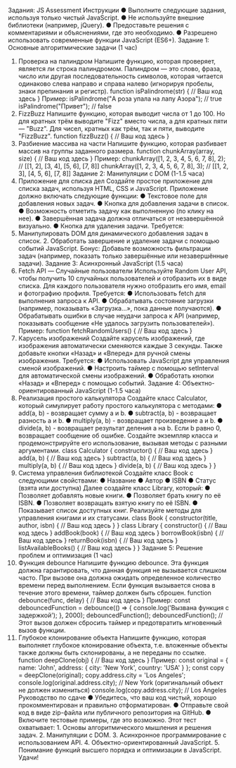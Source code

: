 Задания:
JS Assessment
Инструкции
● Выполните следующие задания, используя только чистый JavaScript. ● Не используйте внешние библиотеки (например, jQuery). ● Предоставьте решения с комментариями и объяснениями, где это необходимо. ● Разрешено использовать современные функции JavaScript (ES6+).
Задание 1: Основные алгоритмические задачи (1 час)
1. Проверка на палиндром
Напишите функцию, которая проверяет, является ли строка палиндромом. Палиндром — это слово, фраза, число или другая последовательность символов, которая читается одинаково слева направо и справа налево (игнорируя пробелы, знаки препинания и регистр).
function isPalindrome(str) { // Ваш код здесь
}
Пример:
isPalindrome("А роза упала на лапу Азора"); // true isPalindrome("Привет"); // false
2. FizzBuzz
Напишите функцию, которая выводит числа от 1 до 100. Но для кратных трём выводите "Fizz" вместо числа, а для кратных пяти — "Buzz". Для чисел, кратных как трём, так и пяти, выводите "FizzBuzz".
function fizzBuzz() { // Ваш код здесь
}
3. Разбиение массива на части
Напишите функцию, которая разбивает массив на группы заданного размера.
function chunkArray(array, size) { // Ваш код здесь
}
Пример:
chunkArray([1, 2, 3, 4, 5, 6, 7, 8], 2); // [[1, 2], [3, 4], [5, 6], [7, 8]]
chunkArray([1, 2, 3, 4, 5, 6, 7, 8], 3); // [[1, 2, 3], [4, 5, 6], [7, 8]]
Задание 2: Манипуляции с DOM (1-1.5 часа)
1. Приложение для списка дел
Создайте простое приложение для списка задач, используя HTML, CSS и JavaScript.
Приложение должно включать следующие функции: ● Текстовое поле для добавления новых задач. ● Кнопка для добавления задачи в список. ● Возможность отметить задачу как выполненную (по клику на нее). ● Завершённая задача должна отличаться от незавершённой визуально. ● Кнопка для удаления задачи.
Требуется:
1. Манипулировать DOM для динамического добавления задач в список. 2. Обработать завершение и удаление задачи с помощью событий JavaScript.
Бонус: Добавьте возможность фильтрации задач (например, показать только завершённые или незавершённые задачи).
Задание 3: Асинхронный JavaScript (1.5 часа)
1. Fetch API — Случайные пользователи
Используйте Random User API, чтобы получить 10 случайных пользователей и отобразить их в виде списка. Для каждого пользователя нужно отобразить его имя, email и фотографию профиля.
Требуется:
● Использовать fetch для выполнения запроса к API. ● Обрабатывать состояние загрузки (например, показывать «Загрузка...», пока данные получаются). ● Обрабатывать ошибки в случае неудачи запроса к API (например, показывать сообщение «Не удалось загрузить пользователей»).
Пример:
function fetchRandomUsers() { // Ваш код здесь
}
2. Карусель изображений
Создайте карусель изображений, где изображения автоматически сменяются каждые 3 секунды. Также добавьте кнопки «Назад» и «Вперед» для ручной смены изображения.
Требуется:
● Использовать JavaScript для управления сменой изображений. ● Настроить таймер с помощью setInterval для автоматической смены изображений. ● Обработать кнопки «Назад» и «Вперед» с помощью событий.
Задание 4: Объектно-ориентированный JavaScript (1-1.5 часа)
1. Реализация простого калькулятора
Создайте класс Calculator, который симулирует работу простого калькулятора с методами:
● add(a, b) - возвращает сумму a и b. ● subtract(a, b) - возвращает разность a и b. ● multiply(a, b) - возвращает произведение a и b. ● divide(a, b) - возвращает результат деления a на b. Если b равно 0, возвращает сообщение об ошибке.
Создайте экземпляр класса и продемонстрируйте его использование, вызывая методы с разными аргументами.
class Calculator { constructor() { // Ваш код здесь
}
add(a, b) { // Ваш код здесь
}
subtract(a, b) { // Ваш код здесь
}
multiply(a, b) { // Ваш код здесь
}
divide(a, b) { // Ваш код здесь
}
}
2. Система управления библиотекой
Создайте класс Book с следующими свойствами: ● Название ● Автор ● ISBN
● Статус (взята или доступна) Далее создайте класс Library, который: ● Позволяет добавлять новые книги. ● Позволяет брать книгу по её ISBN. ● Позволяет возвращать взятую книгу по её ISBN. ● Показывает список доступных книг.
Реализуйте методы для управления книгами и их статусами.
class Book { constructor(title, author, isbn) { // Ваш код здесь
}
}
class Library { constructor() { // Ваш код здесь
}
addBook(book) { // Ваш код здесь
}
borrowBook(isbn) { // Ваш код здесь
}
returnBook(isbn) { // Ваш код здесь
}
listAvailableBooks() {
// Ваш код здесь
}
}
Задание 5: Решение проблем и оптимизация (1 час)
1. Функция debounce
Напишите функцию debounce. Эта функция должна гарантировать, что данная функция не вызывается слишком часто. При вызове она должна ожидать определенное количество времени перед выполнением. Если функция вызывается снова в течение этого времени, таймер должен быть сброшен.
function debounce(func, delay) { // Ваш код здесь
}
Пример:
const debouncedFunction = debounce(() => { console.log('Вызвана функция с задержкой'); }, 2000);
debouncedFunction(); debouncedFunction(); // Этот вызов должен сбросить таймер и предотвратить мгновенный вызов функции.
2. Глубокое клонирование объекта
Напишите функцию, которая выполняет глубокое клонирование объекта, т.е. вложенные объекты также должны быть склонированы, а не переданы по ссылке.
function deepClone(obj) { // Ваш код здесь
}
Пример:
const original = { name: 'John', address: { city: 'New York', country: 'USA'
}
};
const copy = deepClone(original); copy.address.city = 'Los Angeles'; console.log(original.address.city); // New York (оригинальный объект не должен измениться) console.log(copy.address.city); // Los Angeles
Руководство по сдаче
● Убедитесь, что ваш код чистый, хорошо прокомментирован и правильно отформатирован. ● Отправьте свой код в виде zip-файла или публичного репозитория на GitHub. ● Включите тестовые примеры, где это возможно.
Этот тест охватывает: 1. Основы алгоритмического мышления и решения задач. 2. Манипуляции с DOM. 3. Асинхронное программирование с использованием API. 4. Объектно-ориентированный JavaScript. 5. Понимание функций высшего порядка и оптимизации в JavaScript.
Удачи!

